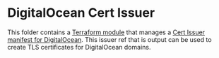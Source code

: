 # DigitalOcean Cert Issuer

This folder contains a [Terraform module](https://terraform.io/docs/language/modules/index.html) that manages a [Cert Issuer manifest for DigitalOcean](https://cert-manager.io/docs/configuration/acme/dns01/digitalocean/). This issuer ref that is output can be used to create TLS certificates for DigitalOcean domains.
